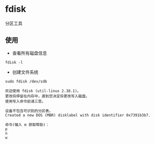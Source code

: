 #  fdisk
分区工具

## 使用
- 查看所有磁盘信息
```shell
fdisk -l
```

- 创建文件系统
```shell
sudo fdisk /dev/sdb

欢迎使用 fdisk (util-linux 2.38.1)。
更改将停留在内存中，直到您决定将更改写入磁盘。
使用写入命令前请三思。

设备不包含可识别的分区表。
Created a new DOS (MBR) disklabel with disk identifier 0x7391b3b7.

命令(输入 m 获取帮助)：
p
n
w
```
